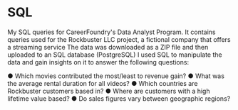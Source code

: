 # SQL
My SQL queries for CareerFoundry's Data Analyst Program. 
It contains queries used for the Rockbuster LLC project, a fictional company that offers a streaming service
The data was downloaded as a ZIP file and then uploaded to an SQL database (PostgreSQL)
I used SQL to manipulate the data and gain insights on it to answer the following questions:

● Which movies contributed the most/least to revenue gain?
● What was the average rental duration for all videos?
● Which countries are Rockbuster customers based in?
● Where are customers with a high lifetime value based?
● Do sales figures vary between geographic regions?
